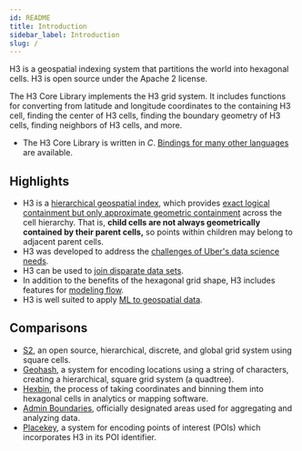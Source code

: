 ```yaml
---
id: README
title: Introduction
sidebar_label: Introduction
slug: /
---
```


H3 is a geospatial indexing system that partitions the world into hexagonal cells. H3 is open source under the Apache 2 license.

The H3 Core Library implements the H3 grid system. It includes functions for converting from latitude and longitude coordinates to the containing H3 cell, finding the center of H3 cells, finding the boundary geometry of H3 cells, finding neighbors of H3 cells, and more.

* The H3 Core Library is written in *C*. [Bindings for many other languages](/docs/community/bindings) are available.

## Highlights

* H3 is a [hierarchical geospatial index](https://github.com/docs/highlights/indexing), which provides [exact logical containment but only approximate geometric containment](https://observablehq.com/@nrabinowitz/h3-hierarchical-non-containment) across the cell hierarchy. That is, **child cells are not always geometrically contained by their parent cells,** so points within children may belong to adjacent parent cells.
* H3 was developed to address the [challenges of Uber's data science needs](/docs/highlights/aggregation).
* H3 can be used to [join disparate data sets](/docs/highlights/joining).
* In addition to the benefits of the hexagonal grid shape, H3 includes features for [modeling flow](/docs/highlights/flowmodel).
* H3 is well suited to apply [ML to geospatial data](/docs/highlights/ml).

## Comparisons

* [S2](/docs/comparisons/s2), an open source, hierarchical, discrete, and global grid system using square cells.
* [Geohash](/docs/comparisons/geohash), a system for encoding locations using a string of characters, creating a hierarchical, square grid system (a quadtree).
* [Hexbin](/docs/comparisons/hexbin), the process of taking coordinates and binning them into hexagonal cells in analytics or mapping software.
* [Admin Boundaries](/docs/comparisons/admin), officially designated areas used for aggregating and analyzing data.
* [Placekey](/docs/comparisons/placekey), a system for encoding points of interest (POIs) which incorporates H3 in its POI identifier.
